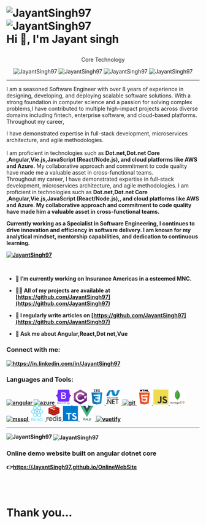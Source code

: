 <h1 align="left">
  <p>
 <img src="https://avatars.githubusercontent.com/u/51473212?s=400&u=a5c8039705c059f06a93d76fe61df4b21df2b42f&v=4" width="200" alt="JayantSingh97" /> 
  <br>
 <img src="https://komarev.com/ghpvc/?username=Singh97&label=Profile%20views&color=0e75b6&style=flat" alt="JayantSingh97" /> 
 <br>
  Hi 👋, I'm Jayant singh</h1> 
  </p>
  <p align='center'> Core Technology  </p>
    <p align='center'> 
  <img src="https://trynetsolutions.com/TS/b1.3.gif" width="200" alt="JayantSingh97" />  
   <img src="https://d585tldpucybw.cloudfront.net/sfimages/default-source/blogs/2023/2023-11/angular-logo.gif?sfvrsn=240a6236_3" width="200"  style='height:127px' alt="JayantSingh97" />  
   <img src="https://assets.dio.me/23RZNpljzRZsyErpO7FP21L6QvQuKgYb3IuSFD_u3nQ/f:webp/q:80/L2FydGljbGVzL2NvdmVyLzQxNmIwNDcxLTNhMGQtNDVjNC04M2QwLTYwYjNmZmQzMWFkMC5qcGc" width="200" height='290' alt="JayantSingh97" />  
  <img src="https://miro.medium.com/v2/resize:fit:1024/1*7Va7nSrYTR5fiNDxY20YYg.png" width="200" height='115' alt="JayantSingh97" />
   
</p>
 <hr>
 I am a seasoned Software Engineer with over 8 years of experience in designing, developing, and deploying scalable software solutions. With a strong foundation in computer science and a passion for solving complex problems,I have contributed to multiple high-impact projects across diverse domains including fintech, enterprise software, and cloud-based platforms. Throughout my career,
 
I have demonstrated expertise in full-stack development, microservices architecture, and agile methodologies. 
<br/><br/>
I am proficient in technologies such as <b> Dot.net,Dot.net Core ,Angular,Vie.js,JavaScript (React/Node.js), and cloud platforms like AWS and Azure.</b>  My collaborative approach and commitment to code quality have made me a valuable asset in cross-functional teams.  
Throughout my career, I have demonstrated expertise in full-stack development, microservices architecture, and agile methodologies. I am proficient in technologies such as <b> Dot.net,Dot.net Core ,Angular,Vie.js,JavaScript (React/Node.js),, and cloud platforms like AWS and Azure. My collaborative approach and commitment to code quality have made him a valuable asset in cross-functional teams.

Currently working as a Specialist in Software Engineering, I continues to drive innovation and efficiency in software delivery. I am known for my analytical mindset, mentorship capabilities, and dedication to continuous learning.

 

<p align="left"> <a href="https://github.com/ryo-ma/github-profile-trophy"><img src="https://github-profile-trophy.vercel.app/?username=JayantSingh97" alt="JayantSingh97" /></a> </p>

<p align="left"> <a href="https://twitter.com/" target="blank"><img src="https://img.shields.io/twitter/follow/?logo=twitter&style=for-the-badge" alt="" /></a> </p>

- 🔭 I’m currently working on **Insurance Americas** in a esteemed MNC.

- 👨‍💻 All of my projects are available at [https://github.com/JayantSingh97](https://github.com/JayantSingh97)

- 📝 I regularly write articles on [https://github.com/JayantSingh97](https://github.com/JayantSingh97)

- 💬 Ask me about **Angular,React,Dot net,Vue**

<h3 align="left">Connect with me:</h3>
<p align="left">
<a href="https://in.linkedin.com/in/JayantSingh97" target="blank"><img align="center" src="https://raw.githubusercontent.com/rahuldkjain/github-profile-readme-generator/master/src/images/icons/Social/linked-in-alt.svg" alt="https://in.linkedin.com/in/JayantSingh97" height="30" width="40" /></a>
</p>

<h3 align="left">Languages and Tools:</h3>
<p align="left"> <a href="https://angular.io" target="_blank" rel="noreferrer"> <img src="https://angular.io/assets/images/logos/angular/angular.svg" alt="angular" width="40" height="40"/> </a> <a href="https://azure.microsoft.com/en-in/" target="_blank" rel="noreferrer"> <img src="https://www.vectorlogo.zone/logos/microsoft_azure/microsoft_azure-icon.svg" alt="azure" width="40" height="40"/> </a> <a href="https://getbootstrap.com" target="_blank" rel="noreferrer"> <img src="https://raw.githubusercontent.com/devicons/devicon/master/icons/bootstrap/bootstrap-plain-wordmark.svg" alt="bootstrap" width="40" height="40"/> </a> <a href="https://www.w3schools.com/cs/" target="_blank" rel="noreferrer"> <img src="https://raw.githubusercontent.com/devicons/devicon/master/icons/csharp/csharp-original.svg" alt="csharp" width="40" height="40"/> </a> <a href="https://www.w3schools.com/css/" target="_blank" rel="noreferrer"> <img src="https://raw.githubusercontent.com/devicons/devicon/master/icons/css3/css3-original-wordmark.svg" alt="css3" width="40" height="40"/> </a> <a href="https://dotnet.microsoft.com/" target="_blank" rel="noreferrer"> <img src="https://raw.githubusercontent.com/devicons/devicon/master/icons/dot-net/dot-net-original-wordmark.svg" alt="dotnet" width="40" height="40"/> </a> <a href="https://git-scm.com/" target="_blank" rel="noreferrer"> <img src="https://www.vectorlogo.zone/logos/git-scm/git-scm-icon.svg" alt="git" width="40" height="40"/> </a> <a href="https://www.w3.org/html/" target="_blank" rel="noreferrer"> <img src="https://raw.githubusercontent.com/devicons/devicon/master/icons/html5/html5-original-wordmark.svg" alt="html5" width="40" height="40"/> </a> <a href="https://developer.mozilla.org/en-US/docs/Web/JavaScript" target="_blank" rel="noreferrer"> 
   <img src="https://raw.githubusercontent.com/devicons/devicon/master/icons/javascript/javascript-original.svg" alt="javascript" width="40" height="40"/> </a> <a href="https://www.mongodb.com/" target="_blank" rel="noreferrer"> <img src="https://raw.githubusercontent.com/devicons/devicon/master/icons/mongodb/mongodb-original-wordmark.svg" alt="mongodb" width="40" height="40"/> </a> <a href="https://www.microsoft.com/en-us/sql-server" target="_blank" rel="noreferrer"> <img src="https://www.svgrepo.com/show/303229/microsoft-sql-server-logo.svg" alt="mssql" width="40" height="40"/> </a> <a href="https://reactjs.org/" target="_blank" rel="noreferrer"> <img src="https://raw.githubusercontent.com/devicons/devicon/master/icons/react/react-original-wordmark.svg" alt="react" width="40" height="40"/> </a> <a href="https://redis.io" target="_blank" rel="noreferrer"> <img src="https://raw.githubusercontent.com/devicons/devicon/master/icons/redis/redis-original-wordmark.svg" alt="redis" width="40" height="40"/> </a> <a href="https://www.typescriptlang.org/" target="_blank" rel="noreferrer"> <img src="https://raw.githubusercontent.com/devicons/devicon/master/icons/typescript/typescript-original.svg" alt="typescript" width="40" height="40"/> </a> <a href="https://vuejs.org/" target="_blank" rel="noreferrer"> <img src="https://raw.githubusercontent.com/devicons/devicon/master/icons/vuejs/vuejs-original-wordmark.svg" alt="vuejs" width="40" height="40"/> </a> <a href="https://vuetifyjs.com/en/" target="_blank" rel="noreferrer"> <img src="https://bestofjs.org/logos/vuetify.svg" alt="vuetify" width="40" height="40"/> </a> </p>
 <hr> 
<p><img align="left" src="https://github-readme-stats.vercel.app/api/top-langs?username=JayantSingh97&show_icons=true&locale=en&layout=compact" alt="JayantSingh97" /></p>

<p>&nbsp;<img align="center" src="https://github-readme-stats.vercel.app/api?username=JayantSingh97&show_icons=true&locale=en" alt="JayantSingh97" /></p>

### Online demo website built on angular dotnet core 


👉https://JayantSingh97.github.io/OnlineWebSite


<br>
<br>

<h1>Thank you...</h1> 

